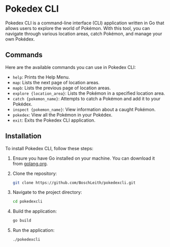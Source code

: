 # Pokedex CLI

Pokedex CLI is a command-line interface (CLI) application written in Go that allows users to explore the world of Pokémon. With this tool, you can navigate through various location areas, catch Pokémon, and manage your own Pokédex.

## Commands

Here are the available commands you can use in Pokedex CLI:

- `help`: Prints the Help Menu.
- `map`: Lists the next page of location areas.
- `mapb`: Lists the previous page of location areas.
- `explore {location_area}`: Lists the Pokémon in a specified location area.
- `catch {pokemon_name}`: Attempts to catch a Pokémon and add it to your Pokédex.
- `inspect {pokemon_name}`: View information about a caught Pokémon.
- `pokedex`: View all the Pokémon in your Pokédex.
- `exit`: Exits the Pokedex CLI application.

## Installation

To install Pokedex CLI, follow these steps:

1. Ensure you have Go installed on your machine. You can download it from [golang.org](https://golang.org/dl/).

2. Clone the repository:

   ```bash
   git clone https://github.com/BoschLeith/pokedexcli.git
   ```

3. Navigate to the project directory:
  
    ```bash
    cd pokedexcli
    ```

4. Build the application:
  
    ```bash
    go build
    ```

5. Run the application:

    ```bash
    ./pokedexcli
    ```